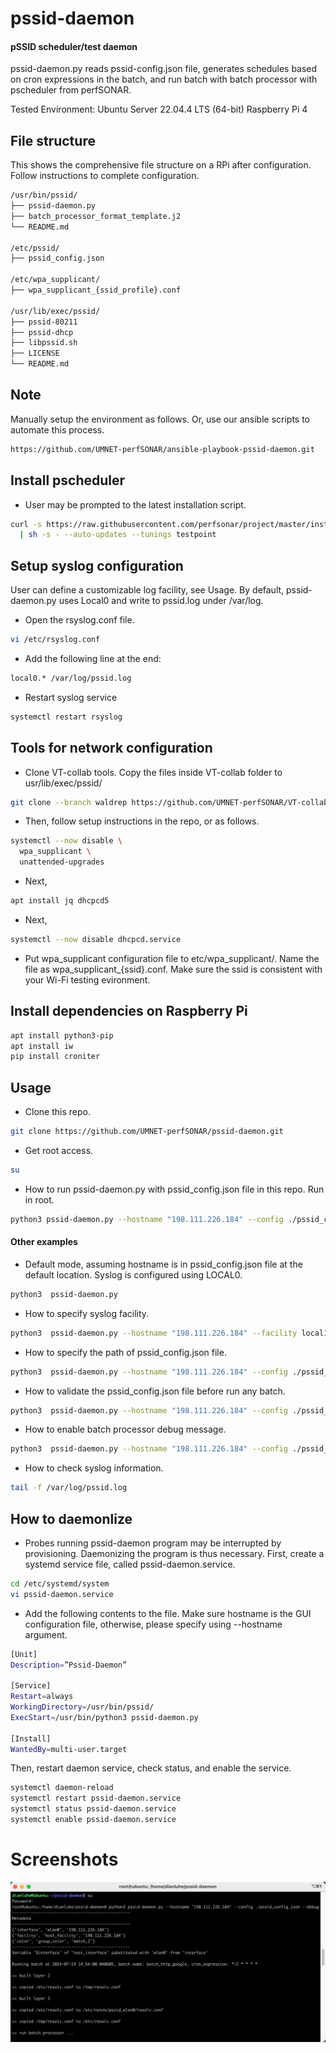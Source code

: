 # pssid-daemon
#### pSSID scheduler/test daemon
pssid-daemon.py reads pssid-config.json file, generates schedules based on cron expressions in the batch,
and run batch with batch processor with pscheduler from perfSONAR. 

Tested Environment:
Ubuntu Server 22.04.4 LTS (64-bit)
Raspberry Pi 4 


## File structure
This shows the comprehensive file structure on a RPi after configuration. Follow instructions to complete configuration.
```bash
/usr/bin/pssid/
├── pssid-daemon.py                   
├── batch_processor_format_template.j2
└── README.md

/etc/pssid/
├── pssid_config.json       

/etc/wpa_supplicant/
├── wpa_supplicant_{ssid_profile}.conf

/usr/lib/exec/pssid/
├── pssid-80211
├── pssid-dhcp
├── libpssid.sh
├── LICENSE
└── README.md
```

## Note 
Manually setup the environment as follows. Or, use our ansible scripts to automate this process.
```bash
https://github.com/UMNET-perfSONAR/ansible-playbook-pssid-daemon.git
```


## Install pscheduler
- User may be prompted to the latest installation script.
```bash
curl -s https://raw.githubusercontent.com/perfsonar/project/master/install-perfsonar \
  | sh -s - --auto-updates --tunings testpoint
```


## Setup syslog configuration
User can define a customizable log facility, see Usage. By default, pssid-daemon.py uses Local0 and write to pssid.log under /var/log.

- Open the rsyslog.conf file.
```bash
vi /etc/rsyslog.conf
```

- Add the following line at the end:
```bash
local0.* /var/log/pssid.log
```

- Restart syslog service
```bash
systemctl restart rsyslog
```


## Tools for network configuration
- Clone VT-collab tools. Copy the files inside VT-collab folder to  usr/lib/exec/pssid/
```bash
git clone --branch waldrep https://github.com/UMNET-perfSONAR/VT-collab.git
```

- Then, follow setup instructions in the repo, or as follows.
```bash
systemctl --now disable \
  wpa_supplicant \
  unattended-upgrades
```

- Next,
```bash
apt install jq dhcpcd5
```

- Next,
```bash
systemctl --now disable dhcpcd.service
```

- Put wpa_supplicant configuration file to etc/wpa_supplicant/. Name the file as wpa_supplicant_{ssid}.conf.
Make sure the ssid is consistent with your Wi-Fi testing evironment. 


## Install dependencies on Raspberry Pi
```bash
apt install python3-pip
apt install iw
pip install croniter
```


## Usage
- Clone this repo.
```bash
git clone https://github.com/UMNET-perfSONAR/pssid-daemon.git
```

- Get root access.  
```bash
su
```

- How to run pssid-daemon.py with pssid_config.json file in this repo. Run in root. 
```bash
python3 pssid-daemon.py --hostname "198.111.226.184" --config ./pssid_config.json
```

#### Other examples
- Default mode, assuming hostname is in pssid_config.json file at the default location. Syslog is configured using LOCAL0.
```bash
python3  pssid-daemon.py
```

- How to specify syslog facility.
```bash
python3  pssid-daemon.py --hostname "198.111.226.184" --facility local1
```

- How to specify the path of pssid_config.json file.
```bash
python3  pssid-daemon.py --hostname "198.111.226.184" --config ./pssid_config.json
```

- How to validate the pssid_config.json file before run any batch.
```bash
python3  pssid-daemon.py --hostname "198.111.226.184" --config ./pssid_config.json --validate
```

- How to enable batch processor debug message.
```bash
python3  pssid-daemon.py --hostname "198.111.226.184" --config ./pssid_config.json --debug
```

- How to check syslog information.
```bash
tail -f /var/log/pssid.log
```


## How to daemonlize
- Probes running pssid-daemon program may be interrupted by provisioning. Daemonizing the program is thus necessary.
First, create a systemd service file, called pssid-daemon.service.
```bash
cd /etc/systemd/system
vi pssid-daemon.service
```

- Add the following contents to the file. Make sure hostname is the GUI configuration file, otherwise, please specify using --hostname argument.
```bash
[Unit]
Description=”Pssid-Daemon”

[Service]
Restart=always
WorkingDirectory=/usr/bin/pssid/
ExecStart=/usr/bin/python3 pssid-daemon.py

[Install]
WantedBy=multi-user.target
```

Then, restart daemon service, check status, and enable the service.
```bash
systemctl daemon-reload
systemctl restart pssid-daemon.service
systemctl status pssid-daemon.service
systemctl enable pssid-daemon.service
```


# Screenshots
![alt text](/example/pssid-daemon.png)